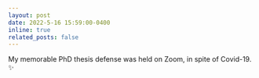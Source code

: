 ```yaml
---
layout: post
date: 2022-5-16 15:59:00-0400
inline: true
related_posts: false
---
```


My memorable PhD thesis defense was held on Zoom, in spite of Covid-19. :sparkles: 